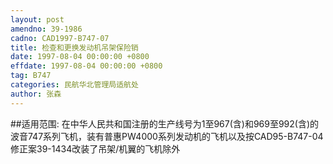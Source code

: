 ```yaml
---
layout: post
amendno: 39-1986
cadno: CAD1997-B747-07
title: 检查和更换发动机吊架保险销
date: 1997-08-04 00:00:00 +0800
effdate: 1997-08-04 00:00:00 +0800
tag: B747
categories: 民航华北管理局适航处
author: 张森
---
```


##适用范围:
在中华人民共和国注册的生产线号为1至967(含)和969至992(含)的波音747系列飞机，装有普惠PW4000系列发动机的飞机以及按CAD95-B747-04修正案39-1434改装了吊架/机翼的飞机除外

